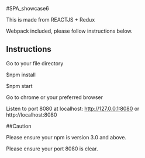#SPA_showcase6

This is made from REACTJS + Redux

Webpack included, please follow instructions below.

## Instructions

Go to your file directory

$npm install

$npm start

Go to chrome or your preferred browser

Listen to port 8080 at localhost: http://127.0.0.1:8080 or http://localhost:8080

##Caution

Please ensure your npm is version 3.0 and above.

Please ensure your port 8080 is clear.
